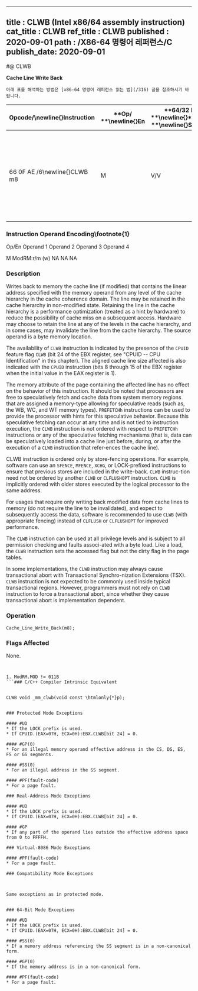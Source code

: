 ----------------------------
title : CLWB (Intel x86/64 assembly instruction)
cat_title : CLWB
ref_title : CLWB
published : 2020-09-01
path : /X86-64 명령어 레퍼런스/C
publish_date: 2020-09-01
----------------------------


#@ CLWB

**Cache Line Write Back**

```lec-info
아래 표를 해석하는 방법은 [x86-64 명령어 레퍼런스 읽는 법](/316) 글을 참조하시기 바랍니다.
```

|**Opcode/**\newline{}**Instruction**|**Op/ **\newline{}**En**|**64/32 bit **\newline{}**Mode **\newline{}**Support**|**CPUID **\newline{}**Feature Flag**|**Description**|
|------------------------------------|------------------------|------------------------------------------------------|------------------------------------|---------------|
|66 0F AE /6\newline{}CLWB m8|M|V/V|CLWB|Writes back modified cache line containing m8, and may retain the line in cache hierarchy in non-modified state.|
###                                                       Instruction Operand Encoding\footnote{1}


Op/En Operand 1 Operand 2 Operand 3 Operand 4

  M ModRM:r/m (w) NA NA NA

### Description


Writes back to memory the cache line (if modified) that contains the linear address specified with the memory operand from any level of the cache hierarchy in the cache coherence domain. The line may be retained in the cache hierarchy in non-modified state. Retaining the line in the cache hierarchy is a performance optimization (treated as a hint by hardware) to reduce the possibility of cache miss on a subsequent access. Hardware may choose to retain the line at any of the levels in the cache hierarchy, and in some cases, may invalidate the line from the cache hierarchy. The source operand is a byte memory location. 

The availability of `CLWB` instruction is indicated by the presence of the `CPUID` feature flag `CLWB` (bit 24 of the EBX register, see "CPUID -- CPU Identification" in this chapter). The aligned cache line size affected is also indicated with the `CPUID` instruction (bits 8 through 15 of the EBX register when the initial value in the EAX register is 1).

The memory attribute of the page containing the affected line has no effect on the behavior of this instruction. It should be noted that processors are free to speculatively fetch and cache data from system memory regions that are assigned a memory-type allowing for speculative reads (such as, the WB, WC, and WT memory types). `PREFETCHh` instructions can be used to provide the processor with hints for this speculative behavior. Because this speculative fetching can occur at any time and is not tied to instruction execution, the `CLWB` instruction is not ordered with respect to `PREFETCHh` instructions or any of the speculative fetching mechanisms (that is, data can be speculatively loaded into a cache line just before, during, or after the execution of a `CLWB` instruction that refer-ences the cache line). 

CLWB instruction is ordered only by store-fencing operations. For example, software can use an `SFENCE`, `MFENCE`, `XCHG`, or LOCK-prefixed instructions to ensure that previous stores are included in the write-back. `CLWB` instruc-tion need not be ordered by another `CLWB` or `CLFLUSHOPT` instruction. `CLWB` is implicitly ordered with older stores executed by the logical processor to the same address.

For usages that require only writing back modified data from cache lines to memory (do not require the line to be invalidated), and expect to subsequently access the data, software is recommended to use `CLWB` (with appropriate fencing) instead of `CLFLUSH` or `CLFLUSHOPT` for improved performance.

The `CLWB` instruction can be used at all privilege levels and is subject to all permission checking and faults associ-ated with a byte load. Like a load, the `CLWB` instruction sets the accessed flag but not the dirty flag in the page tables.

In some implementations, the `CLWB` instruction may always cause transactional abort with Transactional Synchro-nization Extensions (TSX). `CLWB` instruction is not expected to be commonly used inside typical transactional regions. However, programmers must not rely on `CLWB` instruction to force a transactional abort, since whether they cause transactional abort is implementation dependent.


### Operation

```info-verb
Cache_Line_Write_Back(m8);
```
### Flags Affected


None.

```sidenote


1. ModRM.MOD != 011B
```### C/C++ Compiler Intrinsic Equivalent


CLWB void _mm_clwb(void const \htmlonly{*}p);


### Protected Mode Exceptions

#### #UD
* If the LOCK prefix is used.
* If CPUID.(EAX=07H, ECX=0H):EBX.CLWB[bit 24] = 0.

#### #GP(0)
* For an illegal memory operand effective address in the CS, DS, ES, FS or GS segments.

#### #SS(0)
* For an illegal address in the SS segment. 

#### #PF(fault-code)
* For a page fault.

### Real-Address Mode Exceptions

#### #UD
* If the LOCK prefix is used.
* If CPUID.(EAX=07H, ECX=0H):EBX.CLWB[bit 24] = 0.

#### #GP
* If any part of the operand lies outside the effective address space from 0 to FFFFH.

### Virtual-8086 Mode Exceptions

#### #PF(fault-code)
* For a page fault.

### Compatibility Mode Exceptions



Same exceptions as in protected mode.


### 64-Bit Mode Exceptions

#### #UD
* If the LOCK prefix is used.
* If CPUID.(EAX=07H, ECX=0H):EBX.CLWB[bit 24] = 0.

#### #SS(0)
* If a memory address referencing the SS segment is in a non-canonical form.

#### #GP(0)
* If the memory address is in a non-canonical form.

#### #PF(fault-code)
* For a page fault.
